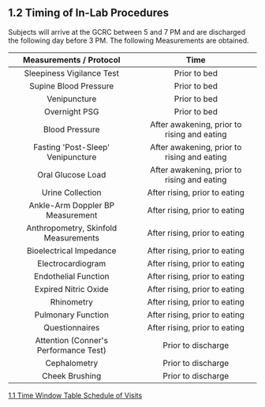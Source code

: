 ## 1.2 Timing of In-Lab Procedures

Subjects will arrive at the GCRC between 5 and 7 PM and are discharged the following day before 3 PM. The following Measurements are obtained.

| Measurements / Protocol               | Time                                        |
|:-------------------------------------:|:-------------------------------------------:|
| Sleepiness Vigilance Test             | Prior to bed                                |
| Supine Blood Pressure                 | Prior to bed                                |
| Venipuncture                          | Prior to bed                                |
| Overnight PSG                         | Prior to bed                                |
| Blood Pressure                        | After awakening, prior to rising and eating |
| Fasting 'Post-Sleep' Venipuncture     | After awakening, prior to rising and eating |
| Oral Glucose Load                     | After awakening, prior to rising and eating |
| Urine Collection                      | After rising, prior to eating               |
| Ankle-Arm Doppler BP Measurement      | After rising, prior to eating               |
| Anthropometry, Skinfold Measurements  | After rising, prior to eating               |
| Bioelectrical Impedance               | After rising, prior to eating               |
| Electrocardiogram                     | After rising, prior to eating               |
| Endothelial Function                  | After rising, prior to eating               |
| Expired Nitric Oxide                  | After rising, prior to eating               |
| Rhinometry                            | After rising, prior to eating               |
| Pulmonary Function                    | After rising, prior to eating               |
| Questionnaires                        | After rising, prior to eating               |
| Attention (Conner's Performance Test) | Prior to discharge                          |
| Cephalometry                          | Prior to discharge                          |
| Cheek Brushing                        | Prior to discharge                          |


<div class="center">
<div class="btn-group">
  <a href=":pages_path:/manuals/schedule-of-visits/1-01-time-window-table.md" class="btn btn-default">
    <span class="glyphicon glyphicon-chevron-left"></span>
    1.1 Time Window Table
  </a>

  <a href=":pages_path:/manuals/schedule-of-visits" class="btn btn-default">
    <span class="glyphicon glyphicon-chevron-up"></span>
    Schedule of Visits
  </a>
</div>
</div>
